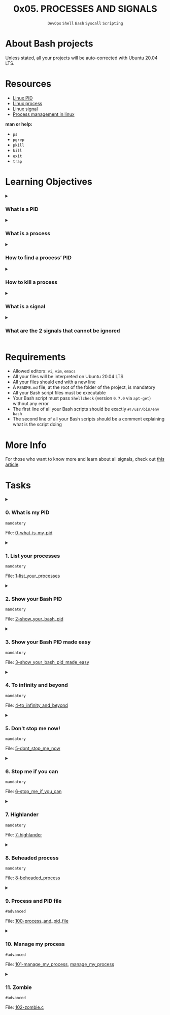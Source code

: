 <h1 align="center"><b>0x05. PROCESSES AND SIGNALS</b></h1>
<div align="center"><code>DevOps</code> <code>Shell</code> <code>Bash</code> <code>Syscall</code> <code>Scripting</code></div>

# About **Bash** projects
Unless stated, all your projects will be auto-corrected with Ubuntu 20.04 LTS.

<!-- # Background Context -->

# Resources
- [Linux PID]()
- [Linux process]()
- [Linux signal]()
- [Process management in linux]()

**man or help:**
- `ps`
- `pgrep`
- `pkill`
- `kill`
- `exit`
- `trap`

# Learning Objectives
<details>
<summary><h3>What is a PID</h3></summary>
</details>

<details>
<summary><h3>What is a process</h3></summary>
</details>

<details>
<summary><h3>How to find a process’ PID</h3></summary>
</details>

<details>
<summary><h3>How to kill a process</h3></summary>
</details>

<details>
<summary><h3>What is a signal</h3></summary>
</details>

<details>
<summary><h3>What are the 2 signals that cannot be ignored</h3></summary>
</details>

# Requirements
-   Allowed editors: `vi`, `vim`, `emacs`
-   All your files will be interpreted on Ubuntu 20.04 LTS
-   All your files should end with a new line
-   A `README.md` file, at the root of the folder of the project, is mandatory
-   All your Bash script files must be executable
-   Your Bash script must pass `Shellcheck` (version `0.7.0` via `apt-get`) without any error
-   The first line of all your Bash scripts should be exactly `#!/usr/bin/env bash`
-   The second line of all your Bash scripts should be a comment explaining what is the script doing

# More Info
For those who want to know more and learn about all signals, check out [this article](https://www.computerhope.com/unix/signals.htm).

# Tasks
<details>
<summary>

### 0. What is my PID
`mandatory`

File: [0-what-is-my-pid]()
</summary>


</details>

<details>
<summary>

### 1. List your processes
`mandatory`

File: [1-list_your_processes]()
</summary>


</details>

<details>
<summary>

### 2. Show your Bash PID
`mandatory`

File: [2-show_your_bash_pid]()
</summary>


</details>

<details>
<summary>

### 3. Show your Bash PID made easy
`mandatory`

File: [3-show_your_bash_pid_made_easy]()
</summary>


</details>

<details>
<summary>

### 4. To infinity and beyond
`mandatory`

File: [4-to_infinity_and_beyond]()
</summary>


</details>

<details>
<summary>

### 5. Don't stop me now!
`mandatory`

File: [5-dont_stop_me_now]()
</summary>


</details>

<details>
<summary>

### 6. Stop me if you can
`mandatory`

File: [6-stop_me_if_you_can]()
</summary>


</details>

<details>
<summary>

### 7. Highlander
`mandatory`

File: [7-highlander]()
</summary>


</details>

<details>
<summary>

### 8. Beheaded process
`mandatory`

File: [8-beheaded_process]()
</summary>


</details>

<details>
<summary>

### 9. Process and PID file
`#advanced`

File: [100-process_and_pid_file]()
</summary>


</details>

<details>
<summary>

### 10. Manage my process
`#advanced`

File: [101-manage_my_process](), [manage_my_process]()
</summary>


</details>

<details>
<summary>

### 11. Zombie
`#advanced`

File: [102-zombie.c]()
</summary>


</details>

